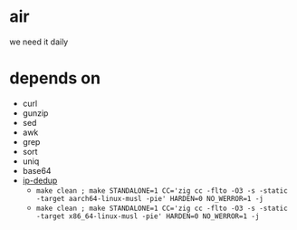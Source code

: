 # air
we need it daily
# depends on
- curl
- gunzip
- sed
- awk
- grep
- sort
- uniq
- base64
- [ip-dedup](https://github.com/dywisor/ip-dedup)
    - `make clean ; make STANDALONE=1 CC='zig cc -flto -O3 -s -static -target aarch64-linux-musl -pie' HARDEN=0 NO_WERROR=1 -j`
    - `make clean ; make STANDALONE=1 CC='zig cc -flto -O3 -s -static -target x86_64-linux-musl -pie' HARDEN=0 NO_WERROR=1 -j`
